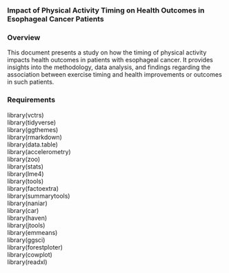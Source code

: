 ### Impact of Physical Activity Timing on Health Outcomes in Esophageal Cancer Patients

### Overview 
This document presents a study on how the timing of physical activity impacts health outcomes in patients with esophageal cancer. 
It provides insights into the methodology, data analysis, and findings regarding the association between exercise timing and health improvements or outcomes in such patients. 

### Requirements  
library(vctrs)  
library(tidyverse)  
library(ggthemes)  
library(rmarkdown)  
library(data.table)  
library(accelerometry)  
library(zoo)  
library(stats)  
library(lme4)  
library(tools)  
library(factoextra)  
library(summarytools)  
library(naniar)  
library(car)  
library(haven)  
library(jtools)  
library(emmeans)  
library(ggsci)  
library(forestploter)  
library(cowplot)  
library(readxl)  
 
